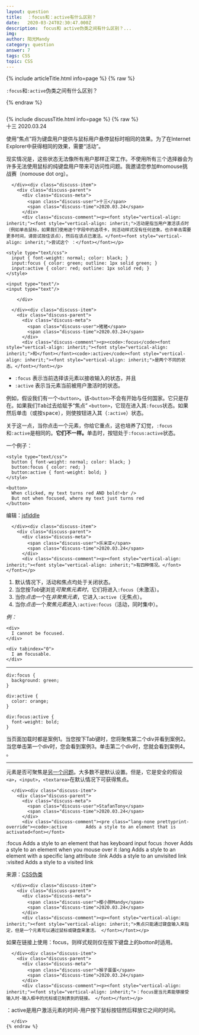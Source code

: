```yaml
---
layout: question
title:  ：focus和：active有什么区别？
date:   2020-03-24T02:30:47.000Z
description:  focus和 active伪类之间有什么区别？...
img: 
author: 阳光Mandy
category: question
answer: 7
tags: CSS
topic: CSS
---
```

<div class="article-root">
  <div class="article">
    {% include articleTitle.html info=page %}
    {% raw %}
    <div class="article-content"><p><font style="vertical-align: inherit;"></font><code>:focus</code><font style="vertical-align: inherit;"><font style="vertical-align: inherit;">和</font></font><code>:active</code><font style="vertical-align: inherit;"><font style="vertical-align: inherit;">伪类</font><font style="vertical-align: inherit;">之间有什么区别</font><font style="vertical-align: inherit;">？</font></font></p></div>
    {% endraw %}
  </div>
  <p style="height: 0;width:0;overflow: hidden;"> 第3236篇《：focus和：active有什么区别？》来自Winter(https://github.com/aiyld/aiyld.github.io)的站点</p>
  <div class="discuss-wrapper">
    {% include discussTitle.html info=page %}
    {% raw %}
    <div class="discuss-item">
        <div class="discuss-parent">
          <div class="discuss-meta">
            <span class="discuss-user">十三</span>
            <span class="discuss-time">2020.03.24</span>
          </div>
          <div class="discuss-comment"><p><font style="vertical-align: inherit;"><font style="vertical-align: inherit;">使用“焦点”将为键盘用户提供与鼠标用户悬停鼠标时相同的效果。</font><font style="vertical-align: inherit;">为了在Internet Explorer中获得相同的效果，需要“活动”。</font></font></p>

<p><font style="vertical-align: inherit;"><font style="vertical-align: inherit;">现实情况是，这些状态无法像所有用户那样正常工作。</font><font style="vertical-align: inherit;">不使用所有三个选择器会为许多无法使用鼠标的纯键盘用户带来可访问性问题。</font><font style="vertical-align: inherit;">我邀请您参加#nomouse挑战赛（nomouse dot org）。</font></font></p></div>
        </div>
        
      </div><div class="discuss-item">
        <div class="discuss-parent">
          <div class="discuss-meta">
            <span class="discuss-user">十三</span>
            <span class="discuss-time">2020.03.24</span>
          </div>
          <div class="discuss-comment"><p><font style="vertical-align: inherit;"><font style="vertical-align: inherit;">活动是指当用户激活该点时（例如单击鼠标，如果我们使用逐个字段中的选项卡，则活动样式没有任何迹象。也许单击需要更多时间，请尝试按住该点），然后在该点已激活。</font><font style="vertical-align: inherit;">尝试这个 ：</font></font></p>

<pre><code>&lt;style type="text/css"&gt;<font></font>
  input { font-weight: normal; color: black; }<font></font>
  input:focus { color: green; outline: 1px solid green; }<font></font>
  input:active { color: red; outline: 1px solid red; }<font></font>
&lt;/style&gt;<font></font>
<font></font>
&lt;input type="text"/&gt;<font></font>
&lt;input type="text"/&gt;<font></font>
</code></pre></div>
        </div>
        
      </div><div class="discuss-item">
        <div class="discuss-parent">
          <div class="discuss-meta">
            <span class="discuss-user">猪猪</span>
            <span class="discuss-time">2020.03.24</span>
          </div>
          <div class="discuss-comment"><p><code>:focus</code><font style="vertical-align: inherit;"><font style="vertical-align: inherit;">和</font></font><code>:active</code><font style="vertical-align: inherit;"><font style="vertical-align: inherit;">是两个不同的状态。</font></font></p>

<ul>
<li><code>:focus</code><font style="vertical-align: inherit;"><font style="vertical-align: inherit;"> 表示当前选择该元素以接收输入的状态，并且 </font></font></li>
<li><code>:active</code><font style="vertical-align: inherit;"><font style="vertical-align: inherit;"> 表示当元素当前被用户激活时的状态。</font></font></li>
</ul>

<p><font style="vertical-align: inherit;"><font style="vertical-align: inherit;">例如，假设我们有一个</font></font><code>&lt;button&gt;</code><font style="vertical-align: inherit;"><font style="vertical-align: inherit;">。</font><font style="vertical-align: inherit;">该</font></font><code>&lt;button&gt;</code><font style="vertical-align: inherit;"><font style="vertical-align: inherit;">不会有开始与任何国家。</font><font style="vertical-align: inherit;">它只是存在。</font><font style="vertical-align: inherit;">如果我们</font></font><kbd>Tab</kbd><font style="vertical-align: inherit;"><font style="vertical-align: inherit;">过去给赋予“焦点” </font></font><code>&lt;button&gt;</code><font style="vertical-align: inherit;"><font style="vertical-align: inherit;">，它现在进入其</font></font><code>:focus</code><font style="vertical-align: inherit;"><font style="vertical-align: inherit;">状态。</font><font style="vertical-align: inherit;">如果然后单击（或按</font></font><kbd>space</kbd><font style="vertical-align: inherit;"><font style="vertical-align: inherit;">），则使按钮进入其（</font></font><code>:active</code><font style="vertical-align: inherit;"><font style="vertical-align: inherit;">）状态。</font></font></p>

<p><font style="vertical-align: inherit;"><font style="vertical-align: inherit;">关于这一点，当你点击一个元素，你给它重点，这也培养了幻觉，</font></font><code>:focus</code><font style="vertical-align: inherit;"><font style="vertical-align: inherit;">和</font></font><code>:active</code><font style="vertical-align: inherit;"><font style="vertical-align: inherit;">是相同的。</font></font><strong><font style="vertical-align: inherit;"><font style="vertical-align: inherit;">它们不一样。</font></font></strong><font style="vertical-align: inherit;"><font style="vertical-align: inherit;">单击时，按钮处于</font></font><code>:focus:active</code><font style="vertical-align: inherit;"><font style="vertical-align: inherit;">状态。</font></font></p>

<p><font style="vertical-align: inherit;"><font style="vertical-align: inherit;">一个例子：
</font></font></p><div class="snippet" data-lang="js" data-hide="false" data-console="false" data-babel="false">
<div class="snippet-code">
<pre class="snippet-code-html lang-html prettyprint-override"><code>&lt;style type="text/css"&gt;<font></font>
  button { font-weight: normal; color: black; }<font></font>
  button:focus { color: red; }<font></font>
  button:active { font-weight: bold; }<font></font>
&lt;/style&gt;<font></font>
<font></font>
&lt;button&gt;<font></font>
  When clicked, my text turns red AND bold!&lt;br /&gt;<font></font>
  But not when focused, where my text just turns red<font></font>
&lt;/button&gt;</code></pre>
</div>
</div>
<p></p>

<p><font style="vertical-align: inherit;"><font style="vertical-align: inherit;">编辑：</font></font><a href="http://jsfiddle.net/NCwvj/" rel="noreferrer" title="jsfiddle"><font style="vertical-align: inherit;"><font style="vertical-align: inherit;">jsfiddle</font></font></a></p></div>
        </div>
        
      </div><div class="discuss-item">
        <div class="discuss-parent">
          <div class="discuss-meta">
            <span class="discuss-user">乐米亚</span>
            <span class="discuss-time">2020.03.24</span>
          </div>
          <div class="discuss-comment"><p><font style="vertical-align: inherit;"><font style="vertical-align: inherit;">有四种情况。</font></font></p>

<ol>
<li><font style="vertical-align: inherit;"><font style="vertical-align: inherit;">默认情况下，活动和焦点均处于关闭状态。</font></font></li>
<li><font style="vertical-align: inherit;"><font style="vertical-align: inherit;">当您按</font></font><em><font style="vertical-align: inherit;"><font style="vertical-align: inherit;">Tab</font></font></em><font style="vertical-align: inherit;"><font style="vertical-align: inherit;">键浏览</font></font><em><font style="vertical-align: inherit;"><font style="vertical-align: inherit;">可聚焦元素时</font></font></em><font style="vertical-align: inherit;"><font style="vertical-align: inherit;">，它们将进入</font></font><code>:focus</code><font style="vertical-align: inherit;"><font style="vertical-align: inherit;">（未激活）。</font></font></li>
<li><font style="vertical-align: inherit;"><font style="vertical-align: inherit;">当你</font></font><em><font style="vertical-align: inherit;"><font style="vertical-align: inherit;">点击</font></font></em><font style="vertical-align: inherit;"><font style="vertical-align: inherit;">一个在</font></font><em><font style="vertical-align: inherit;"><font style="vertical-align: inherit;">非聚焦元素</font></font></em><font style="vertical-align: inherit;"><font style="vertical-align: inherit;">，它进入</font></font><code>:active</code><font style="vertical-align: inherit;"><font style="vertical-align: inherit;">（无焦点）。</font></font></li>
<li><font style="vertical-align: inherit;"><font style="vertical-align: inherit;">当你</font></font><em><font style="vertical-align: inherit;"><font style="vertical-align: inherit;">点击</font></font></em><font style="vertical-align: inherit;"><font style="vertical-align: inherit;">一个</font></font><em><font style="vertical-align: inherit;"><font style="vertical-align: inherit;">聚焦元素</font></font></em><font style="vertical-align: inherit;"><font style="vertical-align: inherit;">进入</font></font><code>:active:focus</code><font style="vertical-align: inherit;"><font style="vertical-align: inherit;">（活动，同时集中）。</font></font></li>
</ol>

<p><em><font style="vertical-align: inherit;"><font style="vertical-align: inherit;">例：</font></font></em></p>

<pre><code>&lt;div&gt;<font></font>
  I cannot be focused.<font></font>
&lt;/div&gt;<font></font>
<font></font>
&lt;div tabindex="0"&gt;<font></font>
  I am focusable.<font></font>
&lt;/div&gt;<font></font>
</code></pre>

<hr>

<pre><code>div:focus {<font></font>
  background: green;<font></font>
}<font></font>
<font></font>
div:active {<font></font>
  color: orange;<font></font>
}<font></font>
<font></font>
div:focus:active {<font></font>
  font-weight: bold;<font></font>
}<font></font>
</code></pre>

<p><font style="vertical-align: inherit;"><font style="vertical-align: inherit;">当页面加载时都是案例1。当您按下Tab键时，您将聚焦第二个div并看到案例2。当您单击第一个div时，您会看到案例3。单击第二个div时，您就会看到案例4。 。</font></font></p>

<hr>

<p><font style="vertical-align: inherit;"><font style="vertical-align: inherit;">元素是否可聚焦是</font></font><a href="https://stackoverflow.com/a/1600194"><font style="vertical-align: inherit;"><font style="vertical-align: inherit;">另一个问题</font></font></a><font style="vertical-align: inherit;"><font style="vertical-align: inherit;">。</font><font style="vertical-align: inherit;">大多数不是默认设置。</font><font style="vertical-align: inherit;">但是，它是安全的假设</font></font><code>&lt;a&gt;</code><font style="vertical-align: inherit;"><font style="vertical-align: inherit;">，</font></font><code>&lt;input&gt;</code><font style="vertical-align: inherit;"><font style="vertical-align: inherit;">，</font></font><code>&lt;textarea&gt;</code><font style="vertical-align: inherit;"><font style="vertical-align: inherit;">在默认情况下可获得焦点。</font></font></p></div>
        </div>
        
      </div><div class="discuss-item">
        <div class="discuss-parent">
          <div class="discuss-meta">
            <span class="discuss-user">StafanTony</span>
            <span class="discuss-time">2020.03.24</span>
          </div>
          <div class="discuss-comment"><pre class="lang-none prettyprint-override"><code>:active       Adds a style to an element that is activated<font></font>
:focus        Adds a style to an element that has keyboard input focus<font></font>
:hover        Adds a style to an element when you mouse over it<font></font>
:lang         Adds a style to an element with a specific lang attribute<font></font>
:link         Adds a style to an unvisited link<font></font>
:visited      Adds a style to a visited link<font></font>
</code></pre>

<p><font style="vertical-align: inherit;"><font style="vertical-align: inherit;">来源：</font></font><a href="http://www.w3schools.com/CSS/css_pseudo_classes.asp" rel="noreferrer"><font style="vertical-align: inherit;"><font style="vertical-align: inherit;">CSS伪类</font></font></a></p></div>
        </div>
        
      </div><div class="discuss-item">
        <div class="discuss-parent">
          <div class="discuss-meta">
            <span class="discuss-user">樱小胖Mandy</span>
            <span class="discuss-time">2020.03.24</span>
          </div>
          <div class="discuss-comment"><p><font style="vertical-align: inherit;"><font style="vertical-align: inherit;">焦点只能通过键盘输入来指定，但是一个元素可以通过鼠标或键盘来激活。 </font></font></p>

<p><font style="vertical-align: inherit;"><font style="vertical-align: inherit;">如果在链接上使用：focus，则样式规则仅在按下键盘上的botton时适用。</font></font></p></div>
        </div>
        
      </div><div class="discuss-item">
        <div class="discuss-parent">
          <div class="discuss-meta">
            <span class="discuss-user">猴子蛋蛋</span>
            <span class="discuss-time">2020.03.24</span>
          </div>
          <div class="discuss-comment"><p><font style="vertical-align: inherit;"><font style="vertical-align: inherit;">：focus是当元素能够接受输入时-输入框中的光标或已制表到的链接。 </font></font></p>

<p><font style="vertical-align: inherit;"><font style="vertical-align: inherit;">：active是用户激活元素的时间-用户按下鼠标按钮然后释放它之间的时间。</font></font></p></div>
        </div>
        
      </div>
    {% endraw %}
  </div>
<div>
